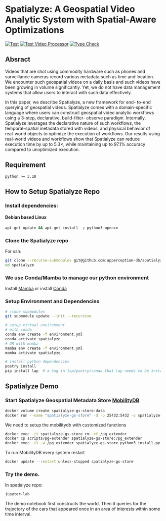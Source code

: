 # Spatialyze: A Geospatial Video Analytic System with Spatial-Aware Optimizations

[![Test](https://github.com/apperception-db/spatialyze/actions/workflows/test.yml/badge.svg)](https://github.com/apperception-db/spatialyze/actions/workflows/test.yml)
[![Test Video Processor](https://github.com/apperception-db/spatialyze/actions/workflows/test-video-processor.yml/badge.svg)](https://github.com/apperception-db/spatialyze/actions/workflows/test-video-processor.yml)
[![Type Check](https://github.com/apperception-db/spatialyze/actions/workflows/check.yml/badge.svg)](https://github.com/apperception-db/spatialyze/actions/workflows/check.yml)

## Absract
Videos that are shot using commodity hardware such as phones
and surveillance cameras record various metadata such as time and
location. We encounter such geospatial videos on a daily basis and
such videos have been growing in volume significantly. Yet, we
do not have data management systems that allow users to interact
with such data effectively.

In this paper, we describe Spatialyze, a new framework for end-
to-end querying of geospatial videos. Spatialyze comes with a
domain-specific language where users can construct geospatial
video analytic workflows using a 3-step, declarative, build-filter-
observe paradigm. Internally, Spatialyze leverages the declarative
nature of such workflows, the temporal-spatial metadata stored
with videos, and physical behavior of real-world objects to optimize
the execution of workflows. Our results using real-world videos
and workflows show that Spatialyze can reduce execution time by
up to 5.3$`\times`$, while maintaining up to 97.1% accuracy compared to
unoptimized execution.

## Requirement
```
python >= 3.10
```

## How to Setup Spatialyze Repo
### Install dependencies:
#### Debian based Linux
```sh
apt-get update && apt-get install -y python3-opencv
```
### Clone the Spatialyze repo
For ssh:
```sh
git clone --recurse-submodules git@github.com:apperception-db/spatialyze.git
cd spatialyze
```

### We use Conda/Mamba to manage our python environment
Install [Mamba](https://mamba.readthedocs.io/en/latest/installation.html)
or install [Conda](https://docs.conda.io/en/latest/miniconda.html)

### Setup Environment and Dependencies
```sh
# clone submodules
git submodule update --init --recursive

# setup virtual environment
# with conda
conda env create -f environment.yml
conda activate spatialyze
# OR with mamba
mamba env create -f environment.yml
mamba activate spatialyze

# install python dependencies
poetry install
pip install lap  # a bug in lap/poetry/conda that lap needs to be installed using pip.
```

## Spatialyze Demo
### Start Spatialyze Geospatial Metadata Store [MobilityDB](https://github.com/MobilityDB/MobilityDB)
```sh
docker volume create spatialyze-gs-store-data
docker run --name "spatialyze-gs-store" -d -p 25432:5432 -v spatialyze-gs-store-data:/var/lib/postgresql mobilitydb/mobilitydb
```
We need to setup the mobilitydb with customized functions
```sh
docker exec -it spatialyze-gs-store rm -rf /pg_extender
docker cp scripts/pg-extender spatialyze-gs-store:/pg_extender
docker exec -it -w /pg_extender spatialyze-gs-store python3 install.py
```
To run MobilityDB every system restart
```sh
docker update --restart unless-stopped spatialyze-gs-store
```

### Try the demo.
In spatialyze repo:
```sh
jupyter-lab
```

The demo notebook first constructs the world. Then it queries for the trajectory of the cars that appeared once in an area of interests within some time interval.
